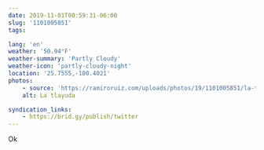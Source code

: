```yaml
---
date: 2019-11-01T00:59:31-06:00
slug: '1101005851'
tags:

lang: 'en'
weather: '50.94°F'
weather-summary: 'Partly Cloudy'
weather-icon: 'partly-cloudy-night'
location: '25.7555,-100.4021'
photos:
    - source: 'https://ramiroruiz.com/uploads/photos/19/1101005851/la-tlayuda.jpeg'
    alt: La tlayuda

syndication_links:
    - https://brid.gy/publish/twitter
---
```

Ok